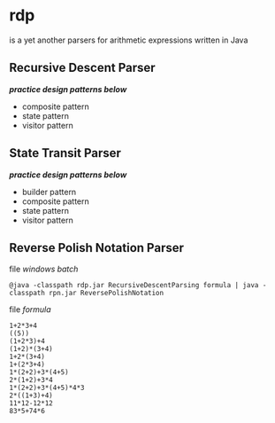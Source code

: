 # rdp
is a yet another parsers for arithmetic expressions written in Java  
## Recursive Descent Parser
___practice design patterns below___
- composite pattern
- state pattern
- visitor pattern
## State Transit Parser
___practice design patterns below___
- builder pattern
- composite pattern
- state pattern
- visitor pattern
## Reverse Polish Notation Parser  
file _windows batch_
```
@java -classpath rdp.jar RecursiveDescentParsing formula | java -classpath rpn.jar ReversePolishNotation
```
file _formula_
```
1+2*3+4
((5))
(1+2*3)+4
(1+2)*(3+4)
1+2*(3+4)
1+(2*3+4)
1*(2+2)+3*(4+5)
2*(1+2)+3*4
1*(2+2)+3*(4+5)*4*3
2*((1+3)+4)
11*12-12*12
83*5+74*6
```
